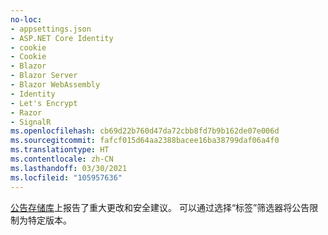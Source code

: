 ```yaml
---
no-loc:
- appsettings.json
- ASP.NET Core Identity
- cookie
- Cookie
- Blazor
- Blazor Server
- Blazor WebAssembly
- Identity
- Let's Encrypt
- Razor
- SignalR
ms.openlocfilehash: cb69d22b760d47da72cbb8fd7b9b162de07e006d
ms.sourcegitcommit: fafcf015d64aa2388bacee16ba38799daf06a4f0
ms.translationtype: HT
ms.contentlocale: zh-CN
ms.lasthandoff: 03/30/2021
ms.locfileid: "105957636"
---
```

[公告存储库](https://github.com/aspnet/Announcements/issues)上报告了重大更改和安全建议。 可以通过选择“标签”筛选器将公告限制为特定版本。
